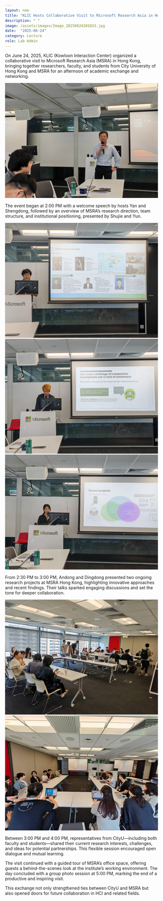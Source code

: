```yaml
---
layout: new
title: "KLIC Hosts Collaborative Visit to Microsoft Research Asia in Hong Kong"
description: " "
image: /assets/images/Image_20250624201033.jpg
date:  "2025-06-24"
category: Lecture
role: Lab Admin
---
```

On June 24, 2025, KLIC (Kowloon Interaction Center) organized a collaborative visit to Microsoft Research Asia (MSRA) in Hong Kong, bringing together researchers, faculty, and students from City University of Hong Kong and MSRA for an afternoon of academic exchange and networking.

![-](/assets/images/Image_20250624200442.jpg "-")

The event began at 2:00 PM with a welcome speech by hosts Yan and Shengdong, followed by an overview of MSRA’s research direction, team structure, and institutional positioning, presented by Shujie and Yun.

![-](/assets/images/Image_20250624200651.jpg "-")
![-](/assets/images/Image_20250624200839.jpg "-")
![-](/assets/images/Image_20250624200853.jpg "-")

From 2:30 PM to 3:00 PM, Andong and Dingdong presented two ongoing research projects at MSRA Hong Kong, highlighting innovative approaches and recent findings. Their talks sparked engaging discussions and set the tone for deeper collaboration.

![-](/assets/images/Image_20250624200124.jpg "-")
![-](/assets/images/Image_20250624200612.jpg "-")

Between 3:00 PM and 4:00 PM, representatives from CityU—including both faculty and students—shared their current research interests, challenges, and ideas for potential partnerships. This flexible session encouraged open dialogue and mutual learning.

The visit continued with a guided tour of MSRA’s office space, offering guests a behind-the-scenes look at the institute’s working environment. The day concluded with a group photo session at 5:00 PM, marking the end of a productive and inspiring visit.

This exchange not only strengthened ties between CityU and MSRA but also opened doors for future collaboration in HCI and related fields.
